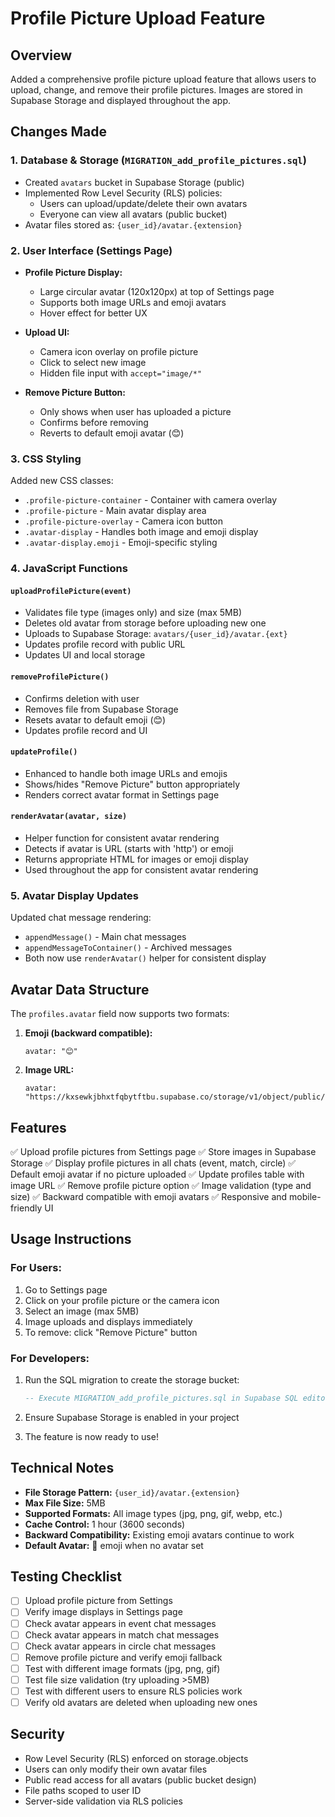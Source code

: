 # Profile Picture Upload Feature

## Overview
Added a comprehensive profile picture upload feature that allows users to upload, change, and remove their profile pictures. Images are stored in Supabase Storage and displayed throughout the app.

## Changes Made

### 1. Database & Storage (`MIGRATION_add_profile_pictures.sql`)
- Created `avatars` bucket in Supabase Storage (public)
- Implemented Row Level Security (RLS) policies:
  - Users can upload/update/delete their own avatars
  - Everyone can view all avatars (public bucket)
- Avatar files stored as: `{user_id}/avatar.{extension}`

### 2. User Interface (Settings Page)
- **Profile Picture Display:**
  - Large circular avatar (120x120px) at top of Settings page
  - Supports both image URLs and emoji avatars
  - Hover effect for better UX

- **Upload UI:**
  - Camera icon overlay on profile picture
  - Click to select new image
  - Hidden file input with `accept="image/*"`

- **Remove Picture Button:**
  - Only shows when user has uploaded a picture
  - Confirms before removing
  - Reverts to default emoji avatar (😊)

### 3. CSS Styling
Added new CSS classes:
- `.profile-picture-container` - Container with camera overlay
- `.profile-picture` - Main avatar display area
- `.profile-picture-overlay` - Camera icon button
- `.avatar-display` - Handles both image and emoji display
- `.avatar-display.emoji` - Emoji-specific styling

### 4. JavaScript Functions

#### `uploadProfilePicture(event)`
- Validates file type (images only) and size (max 5MB)
- Deletes old avatar from storage before uploading new one
- Uploads to Supabase Storage: `avatars/{user_id}/avatar.{ext}`
- Updates profile record with public URL
- Updates UI and local storage

#### `removeProfilePicture()`
- Confirms deletion with user
- Removes file from Supabase Storage
- Resets avatar to default emoji (😊)
- Updates profile record and UI

#### `updateProfile()`
- Enhanced to handle both image URLs and emojis
- Shows/hides "Remove Picture" button appropriately
- Renders correct avatar format in Settings page

#### `renderAvatar(avatar, size)`
- Helper function for consistent avatar rendering
- Detects if avatar is URL (starts with 'http') or emoji
- Returns appropriate HTML for images or emoji display
- Used throughout the app for consistent avatar rendering

### 5. Avatar Display Updates
Updated chat message rendering:
- `appendMessage()` - Main chat messages
- `appendMessageToContainer()` - Archived messages
- Both now use `renderAvatar()` helper for consistent display

## Avatar Data Structure

The `profiles.avatar` field now supports two formats:

1. **Emoji (backward compatible):**
   ```
   avatar: "😊"
   ```

2. **Image URL:**
   ```
   avatar: "https://kxsewkjbhxtfqbytftbu.supabase.co/storage/v1/object/public/avatars/{user_id}/avatar.jpg"
   ```

## Features

✅ Upload profile pictures from Settings page
✅ Store images in Supabase Storage
✅ Display profile pictures in all chats (event, match, circle)
✅ Default emoji avatar if no picture uploaded
✅ Update profiles table with image URL
✅ Remove profile picture option
✅ Image validation (type and size)
✅ Backward compatible with emoji avatars
✅ Responsive and mobile-friendly UI

## Usage Instructions

### For Users:
1. Go to Settings page
2. Click on your profile picture or the camera icon
3. Select an image (max 5MB)
4. Image uploads and displays immediately
5. To remove: click "Remove Picture" button

### For Developers:
1. Run the SQL migration to create the storage bucket:
   ```sql
   -- Execute MIGRATION_add_profile_pictures.sql in Supabase SQL editor
   ```

2. Ensure Supabase Storage is enabled in your project

3. The feature is now ready to use!

## Technical Notes

- **File Storage Pattern:** `{user_id}/avatar.{extension}`
- **Max File Size:** 5MB
- **Supported Formats:** All image types (jpg, png, gif, webp, etc.)
- **Cache Control:** 1 hour (3600 seconds)
- **Backward Compatibility:** Existing emoji avatars continue to work
- **Default Avatar:** 👤 emoji when no avatar set

## Testing Checklist

- [ ] Upload profile picture from Settings
- [ ] Verify image displays in Settings page
- [ ] Check avatar appears in event chat messages
- [ ] Check avatar appears in match chat messages
- [ ] Check avatar appears in circle chat messages
- [ ] Remove profile picture and verify emoji fallback
- [ ] Test with different image formats (jpg, png, gif)
- [ ] Test file size validation (try uploading >5MB)
- [ ] Test with different users to ensure RLS policies work
- [ ] Verify old avatars are deleted when uploading new ones

## Security

- Row Level Security (RLS) enforced on storage.objects
- Users can only modify their own avatar files
- Public read access for all avatars (public bucket design)
- File paths scoped to user ID
- Server-side validation via RLS policies
